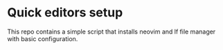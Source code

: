 # Quick editors setup

This repo contains a simple script that installs neovim and lf file manager with basic configuration.
